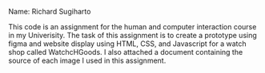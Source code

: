 Name: Richard Sugiharto

This code is an assignment for the human and computer interaction course in my Univerisity. The task of this assignment is to create a prototype using figma and website display using HTML, CSS, and Javascript for a watch shop called WatchcHGoods. I also attached a document containing the source of each image I used in this assignment. 
